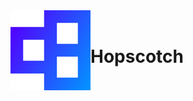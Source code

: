 <span style="display: flex; align-items: center; justify-content: space-around; width: 50%;">
	<img src="assets/img/hopscotch-icon128.png">
	<h1>Hopscotch</h1>
</span>
